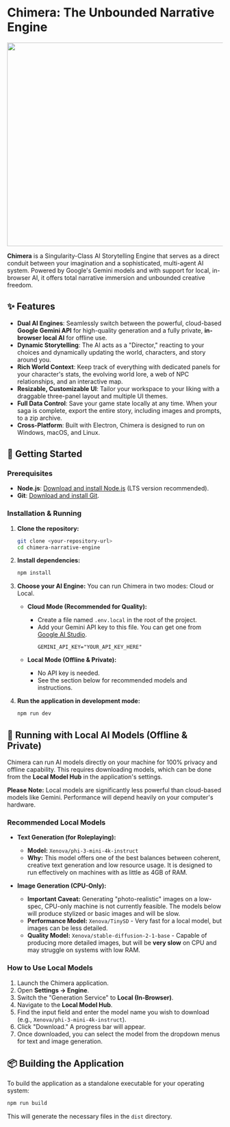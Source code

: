 # Chimera: The Unbounded Narrative Engine

<div align="center">
<img width="1200" height="475" alt="GHBanner" src="https://github.com/user-attachments/assets/0aa67016-6eaf-458a-adb2-6e31a0763ed6" />
</div>

**Chimera** is a Singularity-Class AI Storytelling Engine that serves as a direct conduit between your imagination and a sophisticated, multi-agent AI system. Powered by Google's Gemini models and with support for local, in-browser AI, it offers total narrative immersion and unbounded creative freedom.

## ✨ Features

* **Dual AI Engines**: Seamlessly switch between the powerful, cloud-based **Google Gemini API** for high-quality generation and a fully private, **in-browser local AI** for offline use.
* **Dynamic Storytelling**: The AI acts as a "Director," reacting to your choices and dynamically updating the world, characters, and story around you.
* **Rich World Context**: Keep track of everything with dedicated panels for your character's stats, the evolving world lore, a web of NPC relationships, and an interactive map.
* **Resizable, Customizable UI**: Tailor your workspace to your liking with a draggable three-panel layout and multiple UI themes.
* **Full Data Control**: Save your game state locally at any time. When your saga is complete, export the entire story, including images and prompts, to a zip archive.
* **Cross-Platform**: Built with Electron, Chimera is designed to run on Windows, macOS, and Linux.

## 🚀 Getting Started

### Prerequisites

* **Node.js**: [Download and install Node.js](https://nodejs.org/) (LTS version recommended).
* **Git**: [Download and install Git](https://git-scm.com/).

### Installation & Running

1.  **Clone the repository:**
    ```bash
    git clone <your-repository-url>
    cd chimera-narrative-engine
    ```

2.  **Install dependencies:**
    ```bash
    npm install
    ```

3.  **Choose your AI Engine:** You can run Chimera in two modes: Cloud or Local.

    * **Cloud Mode (Recommended for Quality):**
        * Create a file named `.env.local` in the root of the project.
        * Add your Gemini API key to this file. You can get one from [Google AI Studio](https://ai.studio.google.com/).
            ```
            GEMINI_API_KEY="YOUR_API_KEY_HERE"
            ```

    * **Local Mode (Offline & Private):**
        * No API key is needed.
        * See the section below for recommended models and instructions.

4.  **Run the application in development mode:**
    ```bash
    npm run dev
    ```

## 🧠 Running with Local AI Models (Offline & Private)

Chimera can run AI models directly on your machine for 100% privacy and offline capability. This requires downloading models, which can be done from the **Local Model Hub** in the application's settings.

**Please Note:** Local models are significantly less powerful than cloud-based models like Gemini. Performance will depend heavily on your computer's hardware.

### Recommended Local Models

* **Text Generation (for Roleplaying):**
    * **Model:** `Xenova/phi-3-mini-4k-instruct`
    * **Why:** This model offers one of the best balances between coherent, creative text generation and low resource usage. It is designed to run effectively on machines with as little as 4GB of RAM.

* **Image Generation (CPU-Only):**
    * **Important Caveat:** Generating "photo-realistic" images on a low-spec, CPU-only machine is not currently feasible. The models below will produce stylized or basic images and will be slow.
    * **Performance Model:** `Xenova/TinySD` - Very fast for a local model, but images can be less detailed.
    * **Quality Model:** `Xenova/stable-diffusion-2-1-base` - Capable of producing more detailed images, but will be **very slow** on CPU and may struggle on systems with low RAM.

### How to Use Local Models

1.  Launch the Chimera application.
2.  Open **Settings -> Engine**.
3.  Switch the "Generation Service" to **Local (In-Browser)**.
4.  Navigate to the **Local Model Hub**.
5.  Find the input field and enter the model name you wish to download (e.g., `Xenova/phi-3-mini-4k-instruct`).
6.  Click "Download." A progress bar will appear.
7.  Once downloaded, you can select the model from the dropdown menus for text and image generation.

## 📦 Building the Application

To build the application as a standalone executable for your operating system:

```bash
npm run build
```
This will generate the necessary files in the `dist` directory.
